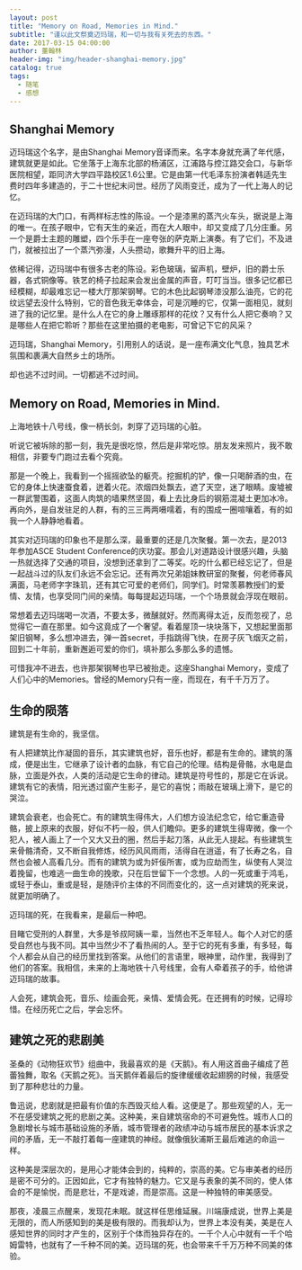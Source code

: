 ```yaml
---
layout: post
title: "Memory on Road, Memories in Mind."
subtitle: "谨以此文祭奠迈玛瑞，和一切与我有关死去的东西。"
date: 2017-03-15 04:00:00
author: 董翰林
header-img: "img/header-shanghai-memory.jpg"
catalog: true
tags:
  - 随笔
  - 感想
---
```


## Shanghai Memory

迈玛瑞这个名字，是由Shanghai Memory音译而来。名字本身就充满了年代感，建筑就更是如此。它坐落于上海东北部的杨浦区，江浦路与控江路交会口，与新华医院相望，距同济大学四平路校区1.6公里。它是由第一代毛泽东扮演者韩适先生费时四年多建造的，于二十世纪末问世。经历了风雨变迁，成为了一代上海人的记忆。

在迈玛瑞的大门口，有两样标志性的陈设。一个是漆黑的蒸汽火车头，据说是上海的唯一。在孩子眼中，它有天生的亲近，而在大人眼中，却又变成了几分庄重。另一个是爵士主题的雕塑，四个乐手在一座夸张的萨克斯上演奏。有了它们，不及进门，就被拉出了一个蒸汽弥漫，人头攒动，歌舞升平的旧上海。

依稀记得，迈玛瑞中有很多古老的陈设。彩色玻璃，留声机，壁炉，旧的爵士乐器，各式铜像等。铁艺的椅子拉起来会发出金属的声音，叮叮当当。很多记忆都已经模糊，却最难忘记一楼大厅那架钢琴。它的木色比起钢琴漆没那么油亮，它的花纹远望去没什么特别，它的音色我无幸体会，可是沉睡的它，仅第一面相见，就刻进了我的记忆里。是什么人在它的身上雕琢那样的花纹？又有什么人把它奏响？又是哪些人在把它聆听？那些在这里拍摄的老电影，可曾记下它的风采？

迈玛瑞，Shanghai Memory，引用别人的话说，是一座布满文化气息，独具艺术氛围和裹满大自然乡土的场所。

却也逃不过时间。一切都逃不过时间。

## Memory on Road, Memories in Mind.

上海地铁十八号线，像一柄长剑，刺穿了迈玛瑞的心脏。

听说它被坼除的那一刻，我先是很吃惊，然后是非常吃惊。朋友发来照片，我不敢相信，非要专门跑过去看个究竟。

那是一个晚上，我看到一个摇摇欲坠的躯壳。挖掘机的铲，像一只喝醉酒的虫，在它的身体上快速蚕食着，迸着火花。浓烟四处飘去，遮了天空，迷了眼睛。废墟被一群武警围着，这面人肉筑的墙果然坚固，看上去比身后的钢筋混凝土更加冰冷。再向外，是自发驻足的人群，有的三三两两嗫嚅着，有的围成一圈喧嚷着，有的如我一个人静静地看着。

其实对迈玛瑞的印象也不是那么深，最重要的还是几次聚餐。第一次去，是2013年参加ASCE Student Conference的庆功宴。那会儿对道路设计很感兴趣，头脑一热就选择了交通的项目，没想到还拿到了二等奖。吃的什么都已经忘记了，但是一起战斗过的队友们永远不会忘记。还有两次兄弟姐妹教研室的聚餐，何老师春风满面，马老师字字珠玑，还有其它可爱的老师们，同学们。时常羡慕教授们的爱情、友情，也享受同门间的亲情。每每提起迈玛瑞，一个个场景就会浮现在眼前。

常想着去迈玛瑞喝一次酒，不要太多，微醺就好。然而离得太近，反而忽视了，总觉得它一直在那里。如今这竟成了一个奢望。看着屋顶一块块落下，又想起里面那架旧钢琴，多么想冲进去，弹一首secret，手指跳得飞快，在房子灰飞烟灭之前，回到二十年前，重新邂逅可爱的你们，填补那么多那么多的遗憾。

可惜我冲不进去，也许那架钢琴也早已被抬走。这座Shanghai Memory，变成了人们心中的Memories。曾经的Memory只有一座，而现在，有千千万万了。

## 生命的陨落

建筑是有生命的，我坚信。

有人把建筑比作凝固的音乐，其实建筑也好，音乐也好，都是有生命的。建筑的落成，便是出生，它继承了设计者的血脉，有它自己的伦理。结构是骨骼，水电是血脉，立面是外衣，人类的活动是它生命的律动。建筑是符号性的，那是它在诉说。建筑有它的表情，阳光透过窗产生影子，是它的喜悦；雨敲在玻璃上滑下，是它的哭泣。

建筑会衰老，也会死亡。有的建筑生得伟大，人们想方设法纪念它，给它重造骨骼，披上原来的衣服，好似不朽一般，供人们瞻仰。更多的建筑生得卑微，像一个犯人，被人画上了一个又大又丑的圈，然后手起刀落，从此无人提起。有些建筑生来骨骼清奇，又不断自我修炼，经历风风雨雨，活得自在逍遥，有了长寿之名，自然也会被人高看几分。而有的建筑为或为奸佞所害，或为应劫而生，纵使有人哭泣着挽留，也难逃一曲生命的挽歌，只在后世留下一个念想。人的一死或重于鸿毛，或轻于泰山，重或是轻，是随评价主体的不同而变化的，这一点对建筑的死来说，就更加明确了。

迈玛瑞的死，在我看来，是最后一种吧。

目睹它受刑的人群里，大多是爷叔阿姨一辈，当然也不乏年轻人。每个人对它的感受自然也与我不同。其中当然少不了看热闹的人。至于它的死有多重，有多轻，每个人都会从自己的经历里找到答案。从他们的言语里，眼神里，动作里，我得到了他们的答案。我相信，未来的上海地铁十八号线里，会有人牵着孩子的手，给他讲迈玛瑞的故事。

人会死，建筑会死，音乐、绘画会死，亲情、爱情会死。在还拥有的时候，记得珍惜。在经历死亡之后，学会忘怀。


## 建筑之死的悲剧美

圣桑的《动物狂欢节》组曲中，我最喜欢的是《天鹅》。有人用这首曲子编成了芭蕾独舞，取名《天鹅之死》。当天鹅伴着最后的旋律缓缓收起翅膀的时候，我感受到了那种悲壮的力量。

鲁迅说，悲剧就是把最有价值的东西毁灭给人看。这便是了。那些观望的人，无一不在感受建筑之死的悲剧之美。这种美，来自建筑宿命的不可避免性。城市人口的急剧增长与城市基础设施的矛盾，城市管理者的政绩冲动与城市居民的基本诉求之间的矛盾，无一不敲打着每一座建筑的神经。就像俄狄浦斯王最后难逃的命运一样。

这种美是深层次的，是用心才能体会到的，纯粹的，崇高的美。它与审美者的经历是密不可分的。正因如此，它才有独特的魅力。它又是与表象的美不同的，使人体会的不是愉悦，而是悲壮，不是戏谑，而是崇高。这是一种独特的审美感受。

那夜，凌晨三点醒来，发现花未眠。就这样任思维延展。川端康成说，世界上美是无限的，而人所感知到的美是极有限的。而我却认为，世界上本没有美，美是在人感知世界的同时才产生的，区别于个体而独异存在的。一千个人心中就有一千个哈姆雷特，也就有了一千种不同的美。迈玛瑞的死，也会带来千千万万种不同美的体验。
